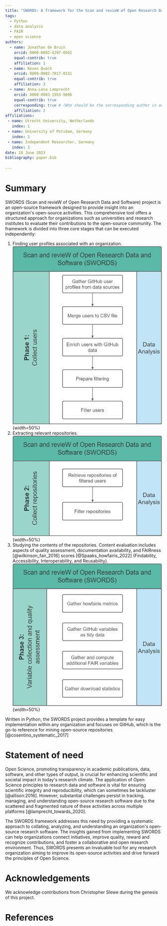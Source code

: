 ```yaml
---
title: "SWORDS: A framework for the Scan and revieW of Open Research Data and Software"
tags:
  - Python
  - data analysis
  - FAIR
  - open science
authors:
  - name: Jonathan de Bruin
    orcid: 0000-0002-4297-0502
    equal-contrib: true
    affiliation: 1
  - name: Keven Quach
    orcid: 0009-0002-7017-0331
    equal-contrib: true
    affiliation: 3
  - name: Anna-Lena Lamprecht
    orcid: 0000-0003-1953-5606
    equal-contrib: true
    corresponding: true # (Who should be the corresponding author in our case?)
    affiliation: 2
affiliations:
 - name: Utrecht University, Netherlands
   index: 1
 - name: University of Potsdam, Germany
   index: 2
 - name: Independent Researcher, Germany
   index: 3
date: 18 June 2023
bibliography: paper.bib

---
```


# Summary

SWORDS (Scan and revieW of Open Research Data and Software) project is an open-source framework designed to provide insight into an organization's open-source activities. This comprehensive tool offers a structured approach for organizations such as universities and research institutes to evaluate their contributions to the open-source community. The framework is divided into three core stages that can be executed independently:

1. Finding user profiles associated with an organization.  
   ![Phase 1](../docs/Phase_1.png){width=50%}
2. Extracting relevant repositories.  
   ![Phase 1](../docs/Phase_2.png){width=50%}
3. Studying the contents of the repositories. Content evaluation includes aspects of quality assessment, documentation availability, and FAIRness [@wilkinson_fair_2016] scores [@Spaaks_howfairis_2022] (Findability, Accessibility, Interoperability, and Reusability).  
   ![Phase 1](../docs/Phase_3.png){width=50%}

Written in Python, the SWORDS project provides a template for easy implementation within any organization and focuses on GitHub, which is the go-to reference for mining open-source repositories [@cosentino_systematic_2017]

# Statement of need

Open Science, promoting transparency in academic publications, data, software, and other types of output, is crucial for enhancing scientific and societal impact in today's research climate. The application of Open Science principles to research data and software is vital for ensuring scientific integrity and reproducibility, which can sometimes be lackluster [@allison:2016]. However, substantial challenges persist in tracking, managing, and understanding open-source research software due to the scattered and fragmented nature of these activities across multiple platforms [@lamprecht_towards_2020].

The SWORDS framework addresses this need by providing a systematic approach to collating, analyzing, and understanding an organization's open-source research software. The insights gained from implementing SWORDS can help organizations connect initiatives, improve quality, reward and recognize contributions, and foster a collaborative and open research environment. Thus, SWORDS presents an invaluable tool for any research organization aiming to improve its open-source activities and drive forward the principles of Open Science.


# Acknowledgements

<!-- Either use acknowledgement or add Chris as an author -->
We acknowledge contributions from Christopher Slewe during the genesis of this project.

# References